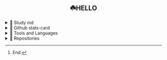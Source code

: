<!-- Begin README.md -->
<h2 align="center"> ☘️HELLO </h2>

<!-- Begin Study md -->
<details>
  <summary> 🚀 Study md </summary>
  
  > **Bold** and *Italic* and ***combine***. [link to myGithub](https://github.com/6lr0w0ll38 "My github")
  
  Inline `code`
    
  ```c++
  #include<iostream>
  int main(){
  std :: cout << "HelloWorld";
  }
  ```
  
  - [x] complete item
  - [ ] item

  footnote [^0]
  [^0]: End.

</details>
<!-- End Study md -->

<!-- Github stats-card -->
<details>
  <summary> 🚀 Github stats-card </summary> 

  |[![Github stats-card](https://stats-card-6lr0w0ll38.vercel.app/api?username=6lr0w0ll38&show_icons=true&theme=radical "Github stats-card")](https://github.com/6lr0w0ll38/6lr0w0ll38) | [![Languages](https://stats-card-6lr0w0ll38.vercel.app/api/top-langs/?username=6lr0w0ll38&layout=compact&show_icons=true&theme=radical "Languages")](https://github.com/6lr0w0ll38/6lr0w0ll38) |
  |---|---|  
  
</details>
<!-- End Github stats-card -->

<!-- Tools and Languages -->
<details>
  <summary> 🚀 Tools and Languages </summary>
  
  |<img src="https://raw.githubusercontent.com/github/explore/26674e638508ac4a4e113ee32d6755ebfa000569/topics/neovim/neovim.png" title="Neovim" width="26"> | <img src="https://raw.githubusercontent.com/github/explore/26674e638508ac4a4e113ee32d6755ebfa000569/topics/terminal/terminal.png" title="Terminal" width="26"> |<img src="https://raw.githubusercontent.com/github/explore/26674e638508ac4a4e113ee32d6755ebfa000569/topics/github/github.png" title="Github" width="26"> | <img src="https://raw.githubusercontent.com/github/explore/26674e638508ac4a4e113ee32d6755ebfa000569/topics/git/git.png" title="Git" width="26"> | <img src="https://raw.githubusercontent.com/github/explore/180320cffc25f4ed1bbdfd33d4db3a66eeeeb358/topics/cpp/cpp.png" title="C++" width="26"> | <img src="https://raw.githubusercontent.com/github/explore/26674e638508ac4a4e113ee32d6755ebfa000569/topics/markdown/markdown.png" title="Markdown" width="26"> | <img src="https://raw.githubusercontent.com/github/explore/180320cffc25f4ed1bbdfd33d4db3a66eeeeb358/topics/java/java.png" title="Java" width="26"> | <img src="https://raw.githubusercontent.com/github/explore/180320cffc25f4ed1bbdfd33d4db3a66eeeeb358/topics/python/python.png" title="Python" width="26"> |
  |---|---|---|---|---|---|---|---|
  
</details>
<!-- End Tools and Languages -->

<!-- Repositories -->
<details>
  <summary> 🚀 Repositories </summary>
  
  [![Repositories 6lr0w0ll38](https://stats-card-6lr0w0ll38.vercel.app/api/pin/?username=6lr0w0ll38&repo=6lr0w0ll38&show_owner=true&show_icons=true&theme=radical "6lr0w0ll38")](https://github.com/6lr0w0ll38/6lr0w0ll38)
  [![Repositories configNeovim](https://stats-card-6lr0w0ll38.vercel.app/api/pin/?username=6lr0w0ll38&repo=configNeovim&show_owner=true&show_icons=true&theme=radical "configNeovim")](https://github.com/6lr0w0ll38/configNeovim)
  [![Repositories cpp](https://stats-card-6lr0w0ll38.vercel.app/api/pin/?username=6lr0w0ll38&repo=cpp&show_owner=true&show_icons=true&theme=radical "cpp")](https://github.com/6lr0w0ll38/cpp)
  [![Repositories py](https://stats-card-6lr0w0ll38.vercel.app/api/pin/?username=6lr0w0ll38&repo=py&show_owner=true&show_icons=true&theme=radical "py")](https://github.com/6lr0w0ll38/py)
  [![Repositories asm](https://stats-card-6lr0w0ll38.vercel.app/api/pin/?username=6lr0w0ll38&repo=asm&show_owner=true&show_icons=true&theme=radical "asm")](https://github.com/6lr0w0ll38/asm)
  
</details>  
<!-- End Repositories-->
  
<!-- End README.md-->
